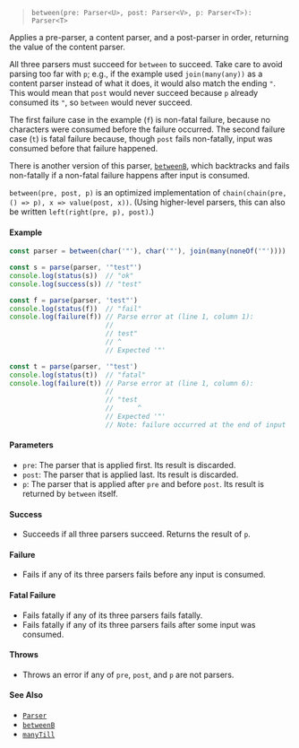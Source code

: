 <!--
 Copyright (c) 2020 Thomas J. Otterson
 
 This software is released under the MIT License.
 https://opensource.org/licenses/MIT
-->

> `between(pre: Parser<U>, post: Parser<V>, p: Parser<T>): Parser<T>`

Applies a pre-parser, a content parser, and a post-parser in order, returning the value of the content parser.

All three parsers must succeed for `between` to succeed. Take care to avoid parsing too far with `p`; e.g., if the example used `join(many(any))` as a content parser instead of what it does, it would also match the ending `"`. This would mean that `post` would never succeed because `p` already consumed its `"`, so `between` would never succeed.

The first failure case in the example (`f`) is non-fatal failure, because no characters were consumed before the failure occurred. The second failure case (`t`) is fatal failure because, though `post` fails non-fatally, input was consumed before that failure happened.

There is another version of this parser, [`betweenB`](betweenb.md), which backtracks and fails non-fatally if a non-fatal failure happens after input is consumed.

`between(pre, post, p)` is an optimized implementation of `chain(chain(pre, () => p), x => value(post, x))`. (Using higher-level parsers, this can also be written `left(right(pre, p), post)`.)

#### Example

```javascript
const parser = between(char('"'), char('"'), join(many(noneOf('"'))))

const s = parse(parser, '"test"')
console.log(status(s))  // "ok"
console.log(success(s)) // "test"

const f = parse(parser, 'test"')
console.log(status(f))  // "fail"
console.log(failure(f)) // Parse error at (line 1, column 1):
                        //
                        // test"
                        // ^
                        // Expected '"'

const t = parse(parser, '"test')
console.log(status(t))  // "fatal"
console.log(failure(t)) // Parse error at (line 1, column 6):
                        //
                        // "test
                        //      ^
                        // Expected '"'
                        // Note: failure occurred at the end of input
```

#### Parameters

* `pre`: The parser that is applied first. Its result is discarded.
* `post`: The parser that is applied last. Its result is discarded.
* `p`: The parser that is applied after `pre` and before `post`. Its result is returned by `between` itself.

#### Success

* Succeeds if all three parsers succeed. Returns the result of `p`.

#### Failure

* Fails if any of its three parsers fails before any input is consumed.

#### Fatal Failure

* Fails fatally if any of its three parsers fails fatally.
* Fails fatally if any of its three parsers fails after some input was consumed.

#### Throws

* Throws an error if any of `pre`, `post`, and `p` are not parsers.

#### See Also

* [`Parser`](../types/parser.md)
* [`betweenB`](betweenb.md)
* [`manyTill`](manytill.md)